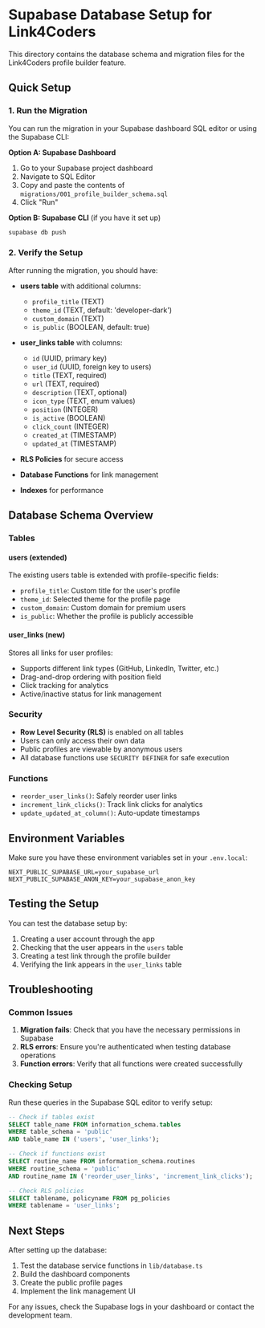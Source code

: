 # Supabase Database Setup for Link4Coders

This directory contains the database schema and migration files for the Link4Coders profile builder feature.

## Quick Setup

### 1. Run the Migration

You can run the migration in your Supabase dashboard SQL editor or using the Supabase CLI:

**Option A: Supabase Dashboard**
1. Go to your Supabase project dashboard
2. Navigate to SQL Editor
3. Copy and paste the contents of `migrations/001_profile_builder_schema.sql`
4. Click "Run"

**Option B: Supabase CLI** (if you have it set up)
```bash
supabase db push
```

### 2. Verify the Setup

After running the migration, you should have:

- **users table** with additional columns:
  - `profile_title` (TEXT)
  - `theme_id` (TEXT, default: 'developer-dark')
  - `custom_domain` (TEXT)
  - `is_public` (BOOLEAN, default: true)

- **user_links table** with columns:
  - `id` (UUID, primary key)
  - `user_id` (UUID, foreign key to users)
  - `title` (TEXT, required)
  - `url` (TEXT, required)
  - `description` (TEXT, optional)
  - `icon_type` (TEXT, enum values)
  - `position` (INTEGER)
  - `is_active` (BOOLEAN)
  - `click_count` (INTEGER)
  - `created_at` (TIMESTAMP)
  - `updated_at` (TIMESTAMP)

- **RLS Policies** for secure access
- **Database Functions** for link management
- **Indexes** for performance

## Database Schema Overview

### Tables

#### users (extended)
The existing users table is extended with profile-specific fields:
- `profile_title`: Custom title for the user's profile
- `theme_id`: Selected theme for the profile page
- `custom_domain`: Custom domain for premium users
- `is_public`: Whether the profile is publicly accessible

#### user_links (new)
Stores all links for user profiles:
- Supports different link types (GitHub, LinkedIn, Twitter, etc.)
- Drag-and-drop ordering with position field
- Click tracking for analytics
- Active/inactive status for link management

### Security

- **Row Level Security (RLS)** is enabled on all tables
- Users can only access their own data
- Public profiles are viewable by anonymous users
- All database functions use `SECURITY DEFINER` for safe execution

### Functions

- `reorder_user_links()`: Safely reorder user links
- `increment_link_clicks()`: Track link clicks for analytics
- `update_updated_at_column()`: Auto-update timestamps

## Environment Variables

Make sure you have these environment variables set in your `.env.local`:

```env
NEXT_PUBLIC_SUPABASE_URL=your_supabase_url
NEXT_PUBLIC_SUPABASE_ANON_KEY=your_supabase_anon_key
```

## Testing the Setup

You can test the database setup by:

1. Creating a user account through the app
2. Checking that the user appears in the `users` table
3. Creating a test link through the profile builder
4. Verifying the link appears in the `user_links` table

## Troubleshooting

### Common Issues

1. **Migration fails**: Check that you have the necessary permissions in Supabase
2. **RLS errors**: Ensure you're authenticated when testing database operations
3. **Function errors**: Verify that all functions were created successfully

### Checking Setup

Run these queries in the Supabase SQL editor to verify setup:

```sql
-- Check if tables exist
SELECT table_name FROM information_schema.tables 
WHERE table_schema = 'public' 
AND table_name IN ('users', 'user_links');

-- Check if functions exist
SELECT routine_name FROM information_schema.routines 
WHERE routine_schema = 'public' 
AND routine_name IN ('reorder_user_links', 'increment_link_clicks');

-- Check RLS policies
SELECT tablename, policyname FROM pg_policies 
WHERE tablename = 'user_links';
```

## Next Steps

After setting up the database:

1. Test the database service functions in `lib/database.ts`
2. Build the dashboard components
3. Create the public profile pages
4. Implement the link management UI

For any issues, check the Supabase logs in your dashboard or contact the development team.
